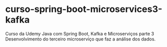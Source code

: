 # curso-spring-boot-microservices3-kafka
Curso da Udemy Java com Spring Boot, Kafka e Microserviços parte 3
Desenvolvimento do terceiro microserviço que faz a análise dos dados.

